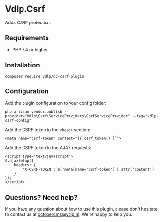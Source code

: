 # Vdlp.Csrf

Adds CSRF protection.

## Requirements

* PHP 7.4 or higher

## Installation

```
composer require vdlp/oc-csrf-plugin
```

## Configuration

Add the plugin configuration to your config folder:

```
php artisan vendor:publish --provider="Vdlp\Csrf\ServiceProviders\CsrfServiceProvider" --tag="vdlp-csrf-config"
```

Add the CSRF token to the `<head>` section:

```
<meta name="csrf-token" content="{{ csrf_token() }}">
```

Add the CSRF token to the AJAX requests:

```
<script type="text/javascript">
$.ajaxSetup({
    headers: {
        'X-CSRF-TOKEN': $('meta[name="csrf-token"]').attr('content')
    }
});
</script>
```

## Questions? Need help?

If you have any question about how to use this plugin, please don't hesitate to contact us at octobercms@vdlp.nl. We're happy to help you.
